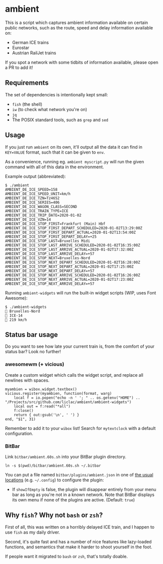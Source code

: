 ambient
========

This is a script which captures ambient information available on certain public networks, such as the route, speed and delay information available on:
- German ICE trains
- Eurostar
- Austrian RailJet trains

If you spot a network with some tidbits of information available, please open a PR to add it!

Requirements
------------

The set of dependencies is intentionally kept small:

- `fish` (the shell)
- `iw` (to check what network you're on)
- `jq`
- The POSIX standard tools, such as `grep` and `sed`

Usage
-----

If you just run `ambient` on its own, it'll output all the data it can find in `KEY=VALUE` format, such that it can be given to `env`.

As a convenience, running eg. `ambient myscript.py` will run the given command with all of this data in the environment.

Example output (abbreviated):

```
$ ./ambient
AMBIENT_DE_ICE_SPEED=158
AMBIENT_DE_ICE_SPEED_UNIT=km/h
AMBIENT_DE_ICE_TZN=Tz4652
AMBIENT_DE_ICE_SERIES=406
AMBIENT_DE_ICE_WAGON_CLASS=SECOND
AMBIENT_DE_ICE_TRAIN_TYPE=ICE
AMBIENT_DE_ICE_TRIP_DATE=2020-01-02
AMBIENT_DE_ICE_VZN=14
AMBIENT_DE_ICE_STOP_FIRST=Frankfurt (Main) Hbf
AMBIENT_DE_ICE_STOP_FIRST_DEPART_SCHEDULED=2020-01-02T13:29:00Z
AMBIENT_DE_ICE_STOP_FIRST_DEPART_ACTUAL=2020-01-02T13:54:00Z
AMBIENT_DE_ICE_STOP_FIRST_DEPART_DELAY=+25
AMBIENT_DE_ICE_STOP_LAST=Bruxelles Midi
AMBIENT_DE_ICE_STOP_LAST_ARRIVE_SCHEDULED=2020-01-02T16:35:00Z
AMBIENT_DE_ICE_STOP_LAST_ARRIVE_ACTUAL=2020-01-02T17:32:00Z
AMBIENT_DE_ICE_STOP_LAST_ARRIVE_DELAY=+57
AMBIENT_DE_ICE_STOP_NEXT=Bruxelles-Nord
AMBIENT_DE_ICE_STOP_NEXT_DEPART_SCHEDULED=2020-01-02T16:28:00Z
AMBIENT_DE_ICE_STOP_NEXT_DEPART_ACTUAL=2020-01-02T17:25:00Z
AMBIENT_DE_ICE_STOP_NEXT_DEPART_DELAY=+57
AMBIENT_DE_ICE_STOP_NEXT_ARRIVE_SCHEDULED=2020-01-02T16:26:00Z
AMBIENT_DE_ICE_STOP_NEXT_ARRIVE_ACTUAL=2020-01-02T17:23:00Z
AMBIENT_DE_ICE_STOP_NEXT_ARRIVE_DELAY=+57
```

Running `ambient-widgets` will run the built-in widget scripts (WIP, uses Font Awesome):

```
$ ./ambient-widgets
 Bruxelles-Nord
 ICE-14
 219 km/h
```

Status bar usage
----------------

Do you want to see how late your current train is, from the comfort of your status bar? Look no further!

### awesomewm (+ vicious)

Create a custom widget which calls the widget script, and replace all newlines with spaces.

```
myambien = wibox.widget.textbox()
vicious.register(myambien, function(format, warg)
    local f = io.popen("echo -n ' '; " .. os.getenv("HOME") .. "/Projects/src/github.com/liclac/ambient/ambient-widgets")
    local out = f:read("*all")
    f:close()
    return { out:gsub('\n', ' ') }
end, "$1", 31)
```

Remember to add it to your `wibox` list! Search for `mytextclock` with a default configuration.

### BitBar

Link `bitbar/ambient.60s.sh` into your BitBar plugin directory.

```
ln -s $(pwd)/bitbar/ambient.60s.sh ~/.bitbar
```

You can put a file named `bitbar/plugins/ambient.json` in one of [the usual locations](https://specifications.freedesktop.org/basedir-spec/basedir-spec-latest.html) (e.g. `~/.config`) to configure the plugin:

- If `showIfEmpty` is false, the plugin will disappear entirely from your menu bar as long as you're not in a known network. Note that BitBar displays its own menu if none of the plugins are active. (Default: `true`)

Why `fish`? Why not `bash` or `zsh`?
------------------------------------

First of all, this was written on a horribly delayed ICE train, and I happen to use `fish` as my daily driver.

Second, it's quite fast and has a number of nice features like lazy-loaded functions, and semantics that make it harder to shoot yourself in the foot.

If people want it migrated to `bash` or `zsh`, that's totally doable.
